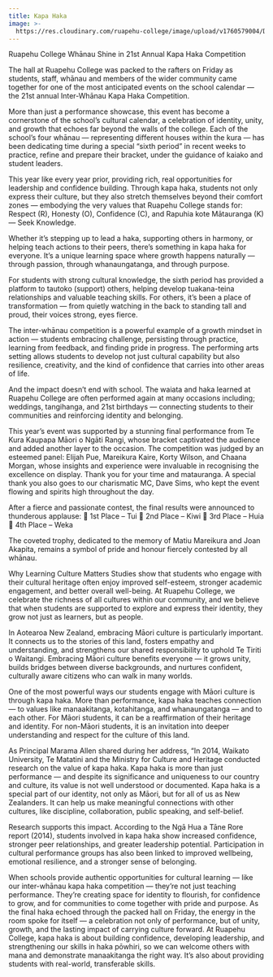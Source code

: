 ```yaml
---
title: Kapa Haka
image: >-
  https://res.cloudinary.com/ruapehu-college/image/upload/v1760579004/DSC_8982_unnv1a.jpg
---
```

Ruapehu College Whānau Shine in 21st Annual Kapa Haka Competition

The hall at Ruapehu College was packed to the rafters on Friday as students, staff, whānau and members of the wider community came together for one of the most anticipated events on the school calendar — the 21st annual Inter-Whānau Kapa Haka Competition.

More than just a performance showcase, this event has become a cornerstone of the school’s cultural calendar, a celebration of identity, unity, and growth that echoes far beyond the walls of the college. Each of the school’s four whānau — representing different houses within the kura — has been dedicating time during a special “sixth period” in recent weeks to practice, refine and prepare their bracket, under the guidance of kaiako and student leaders.

This year like every year prior, providing rich, real opportunities for leadership and confidence building. Through kapa haka, students not only express their culture, but they also stretch themselves beyond their comfort zones — embodying the very values that Ruapehu College stands for: Respect (R), Honesty (O), Confidence (C), and Rapuhia kote Mātauranga (K) — Seek Knowledge.

Whether it’s stepping up to lead a haka, supporting others in harmony, or helping teach actions to their peers, there’s something in kapa haka for everyone. It’s a unique learning space where growth happens naturally — through passion, through whanaungatanga, and through purpose.

For students with strong cultural knowledge, the sixth period has provided a platform to tautoko (support) others, helping develop tuakana-teina relationships and valuable teaching skills. For others, it’s been a place of transformation — from quietly watching in the back to standing tall and proud, their voices strong, eyes fierce.

The inter-whānau competition is a powerful example of a growth mindset in action — students embracing challenge, persisting through practice, learning from feedback, and finding pride in progress. The performing arts setting allows students to develop not just cultural capability but also resilience, creativity, and the kind of confidence that carries into other areas of life.

And the impact doesn’t end with school. The waiata and haka learned at Ruapehu College are often performed again at many occasions including; weddings, tangihanga, and 21st birthdays — connecting students to their communities and reinforcing identity and belonging.

This year’s event was supported by a stunning final performance from Te Kura Kaupapa Māori o Ngāti Rangi, whose bracket captivated the audience and added another layer to the occasion.
The competition was judged by an esteemed panel: Elijah Pue, Mareikura Kaire, Korty Wilson, and Chaana Morgan, whose insights and experience were invaluable in recognising the excellence on display. Thank you for your time and matauranga. A special thank you also goes to our charismatic MC, Dave Sims, who kept the event flowing and spirits high throughout the day.

After a fierce and passionate contest, the final results were announced to thunderous applause:
🥇 1st Place – Tui
🥈 2nd Place – Kiwi
🥉 3rd Place – Huia
🏅 4th Place – Weka

The coveted trophy, dedicated to the memory of Matiu Mareikura and Joan Akapita, remains a symbol of pride and honour fiercely contested by all whānau.

Why Learning Culture Matters
Studies show that students who engage with their cultural heritage often enjoy improved self-esteem, stronger academic engagement, and better overall well-being. At Ruapehu College, we celebrate the richness of all cultures within our community, and we believe that when students are supported to explore and express their identity, they grow not just as learners, but as people.

In Aotearoa New Zealand, embracing Māori culture is particularly important. It connects us to the stories of this land, fosters empathy and understanding, and strengthens our shared responsibility to uphold Te Tiriti o Waitangi. Embracing Māori culture benefits everyone — it grows unity, builds bridges between diverse backgrounds, and nurtures confident, culturally aware citizens who can walk in many worlds.

One of the most powerful ways our students engage with Māori culture is through kapa haka. More than performance, kapa haka teaches connection — to values like manaakitanga, kotahitanga, and whanaungatanga — and to each other. For Māori students, it can be a reaffirmation of their heritage and identity. For non-Māori students, it is an invitation into deeper understanding and respect for the culture of this land.

As Principal Marama Allen shared during her address, “In 2014, Waikato University, Te Matatini and the Ministry for Culture and Heritage conducted research on the value of kapa haka. Kapa haka is more than just performance — and despite its significance and uniqueness to our country and culture, its value is not well understood or documented. Kapa haka is a special part of our identity, not only as Māori, but for all of us as New Zealanders. It can help us make meaningful connections with other cultures, like discipline, collaboration, public speaking, and self-belief.

Research supports this impact. According to the Ngā Hua a Tāne Rore report (2014), students involved in kapa haka show increased confidence, stronger peer relationships, and greater leadership potential. Participation in cultural performance groups has also been linked to improved wellbeing, emotional resilience, and a stronger sense of belonging.

When schools provide authentic opportunities for cultural learning — like our inter-whānau kapa haka competition — they’re not just teaching performance. They’re creating space for identity to flourish, for confidence to grow, and for communities to come together with pride and purpose.
As the final haka echoed through the packed hall on Friday, the energy in the room spoke for itself — a celebration not only of performance, but of unity, growth, and the lasting impact of carrying culture forward. At Ruapehu College, kapa haka is about building confidence, developing leadership, and strengthening our skills in haka pōwhiri, so we can welcome others with mana and demonstrate manaakitanga the right way. It’s also about providing students with real-world, transferable skills.
